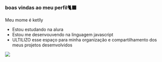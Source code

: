 ### boas vindas ao meu perfil🐈‍⬛

Meu mome é ketlly 

- Estou  estudando na alura
- Estou me desenvouvendo na linguagem javascript
- ULTILIZO esse espaço para minha organização e compartilhamento dos meus projetos desemvolvidos

![](https://media.tenor.com/Cih6xCgOHxMAAAAM/dancing-cat-dance.gif)
